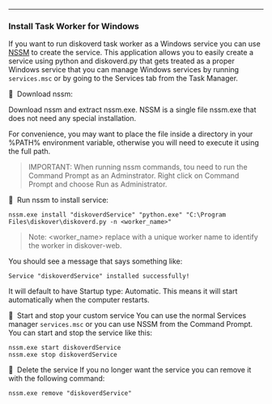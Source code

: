 ___
### Install Task Worker for Windows

If you want to run diskoverd task worker as a Windows service you can use [NSSM](https://nssm.cc/) to create the service. This application allows you to easily create a service using python and diskoverd.py that gets treated as a proper Windows service that you can manage Windows services by running `services.msc` or by going to the Services tab from the Task Manager.


🔴 &nbsp;Download nssm:

Download nssm and extract nssm.exe. NSSM is a single file nssm.exe that does not need any special installation.

For convenience, you may want to place the file inside a directory in your %PATH% environment variable, otherwise you will need to execute it using the full path.

>IMPORTANT: When running nssm commands, tou need to run the Command Prompt as an Adminstrator. Right click on Command Prompt and choose Run as Administrator.

🔴 &nbsp;Run nssm to install service:
```
nssm.exe install "diskoverdService" "python.exe" "C:\Program Files\diskover\diskoverd.py -n <worker_name>"
```
>Note: <worker_name> replace with a unique worker name to identify the worker in diskover-web.

You should see a message that says something like:

`Service "diskoverdService" installed successfully!`

It will default to have Startup type: Automatic. This means it will start automatically when the computer restarts.

🔴 &nbsp;Start and stop your custom service
You can use the normal Services manager `services.msc` or you can use NSSM from the Command Prompt. You can start and stop the service like this:
```
nssm.exe start diskoverdService
nssm.exe stop diskoverdService
```

🔴 &nbsp;Delete the service
If you no longer want the service you can remove it with the following command:
```
nssm.exe remove "diskoverdService"
```
